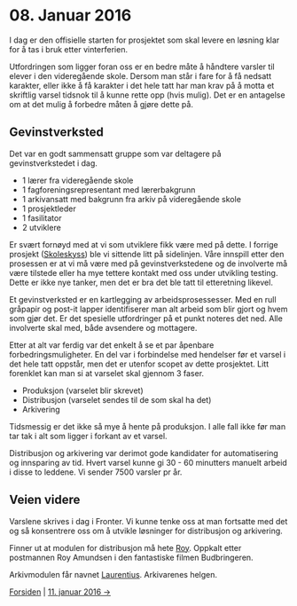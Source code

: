 # 08. Januar 2016
I dag er den offisielle starten for prosjektet som skal levere en løsning klar for å tas i bruk etter vinterferien.

Utfordringen som ligger foran oss er en bedre måte å håndtere varsler til elever i den videregående skole.
Dersom man står i fare for å få nedsatt karakter, eller ikke å få karakter i det hele tatt har man krav på å motta et skriftlig varsel tidsnok til å kunne rette opp (hvis mulig).
Det er en antagelse om at det mulig å forbedre måten å gjøre dette på.

## Gevinstverksted
Det var en godt sammensatt gruppe som var deltagere på gevinstverkstedet i dag.
- 1 lærer fra videregående skole
- 1 fagforeningsrepresentant med lærerbakgrunn
- 1 arkivansatt med bakgrunn fra arkiv på videregående skole
- 1 prosjektleder
- 1 fasilitator
- 2 utviklere

Er svært fornøyd med at vi som utviklere fikk være med på dette. I forrige prosjekt ([Skoleskyss]()) ble vi sittende litt på sidelinjen.
Våre innspill etter den prosessen er at vi må være med på gevinstverkstedene og de involverte må være tilstede eller ha mye tettere kontakt med oss under utvikling testing.
Dette er ikke nye tanker, men det er bra det ble tatt til etteretning likevel.

Et gevinstverksted er en kartlegging av arbeidsprosessesser. Med en rull gråpapir og post-it lapper identifiserer man alt arbeid som blir gjort og hvem som gjør det.
Er det spesielle utfordringer på et punkt noteres det ned. Alle involverte skal med, både avsendere og mottagere.

Etter at alt var ferdig var det enkelt å se et par åpenbare forbedringsmuligheter. En del var i forbindelse med hendelser før et varsel i det hele tatt oppstår, men det er utenfor scopet av dette prosjektet.
Litt forenklet kan man si at varselet skal gjennom 3 faser.
- Produksjon (varselet blir skrevet)
- Distribusjon (varselet sendes til de som skal ha det)
- Arkivering

Tidsmessig er det ikke så mye å hente på produksjon. 
I alle fall ikke før man tar tak i alt som ligger i forkant av et varsel.

Distribusjon og arkivering var derimot gode kandidater for automatisering og innsparing av tid. 
Hvert varsel kunne gi 30 - 60 minutters manuelt arbeid i disse to leddene. Vi sender 7500 varsler pr år.

## Veien videre
Varslene skrives i dag i Fronter. 
Vi kunne tenke oss at man fortsatte med det og så konsentrere oss om å utvikle løsninger for distribusjon og arkivering.

Finner ut at modulen for distribusjon må hete [Roy](https://github.com/telemark/roy). Oppkalt etter postmannen Roy Amundsen i den fantastiske filmen Budbringeren.

Arkivmodulen får navnet [Laurentius](https://github.com/telemark/laurentius). Arkivarenes helgen.

[Forsiden](../../index.md)  |  [11. januar 2016 ->](2016-01-11.md)